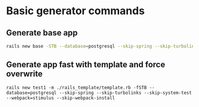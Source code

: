 # Basic generator commands

## Generate base app
```bash
rails new base -STB --database=postgresql --skip-spring --skip-turbolinks --skip-system-test --webpack=stimulus --skip-webpack-install
```

## Generate app fast with template and force overwrite
```shell
rails new test1 -m ./rails_template/template.rb -fSTB --database=postgresql --skip-spring --skip-turbolinks --skip-system-test --webpack=stimulus --skip-webpack-install
```